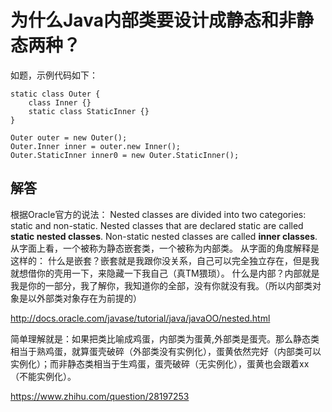 # 为什么Java内部类要设计成静态和非静态两种？

如题，示例代码如下：

```
static class Outer {
	class Inner {}
	static class StaticInner {}
}

Outer outer = new Outer();
Outer.Inner inner = outer.new Inner();
Outer.StaticInner inner0 = new Outer.StaticInner();
```





## 解答

根据Oracle官方的说法：
Nested classes are divided into two categories: static and non-static. Nested classes that are declared static are called **static nested classes**. Non-static nested classes are called **inner classes**.
从字面上看，一个被称为静态嵌套类，一个被称为内部类。
从字面的角度解释是这样的：
什么是嵌套？嵌套就是我跟你没关系，自己可以完全独立存在，但是我就想借你的壳用一下，来隐藏一下我自己（真TM猥琐）。
什么是内部？内部就是我是你的一部分，我了解你，我知道你的全部，没有你就没有我。（所以内部类对象是以外部类对象存在为前提的）

http://docs.oracle.com/javase/tutorial/java/javaOO/nested.html





简单理解就是：如果把类比喻成鸡蛋，内部类为蛋黄,外部类是蛋壳。那么静态类相当于熟鸡蛋，就算蛋壳破碎（外部类没有实例化），蛋黄依然完好（内部类可以实例化）；而非静态类相当于生鸡蛋，蛋壳破碎（无实例化），蛋黄也会跟着xx（不能实例化）。





https://www.zhihu.com/question/28197253

